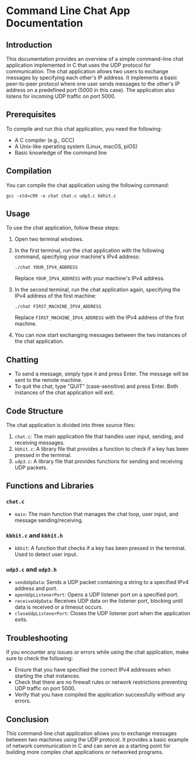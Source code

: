 

# Command Line Chat App Documentation

## Introduction
This documentation provides an overview of a simple command-line chat application implemented in C that uses the UDP protocol for communication. The chat application allows two users to exchange messages by specifying each other's IP address. It implements a basic peer-to-peer protocol where one user sends messages to the other's IP address on a predefined port (5000 in this case). The application also listens for incoming UDP traffic on port 5000.

## Prerequisites
To compile and run this chat application, you need the following:

- A C compiler (e.g., GCC)
- A Unix-like operating system (Linux, macOS, piOS)
- Basic knowledge of the command line

## Compilation
You can compile the chat application using the following command:

```shell
gcc -std=c99 -o chat chat.c udp3.c kbhit.c
```

## Usage
To use the chat application, follow these steps:

1. Open two terminal windows.
2. In the first terminal, run the chat application with the following command, specifying your machine's IPv4 address:

   ```shell
   ./chat YOUR_IPV4_ADDRESS
   ```

   Replace `YOUR_IPV4_ADDRESS` with your machine's IPv4 address.

3. In the second terminal, run the chat application again, specifying the IPv4 address of the first machine:

   ```shell
   ./chat FIRST_MACHINE_IPV4_ADDRESS
   ```

   Replace `FIRST_MACHINE_IPV4_ADDRESS` with the IPv4 address of the first machine.

4. You can now start exchanging messages between the two instances of the chat application.

## Chatting
- To send a message, simply type it and press Enter. The message will be sent to the remote machine.
- To quit the chat, type "QUIT" (case-sensitive) and press Enter. Both instances of the chat application will exit.

## Code Structure
The chat application is divided into three source files:

1. `chat.c`: The main application file that handles user input, sending, and receiving messages.
2. `kbhit.c`: A library file that provides a function to check if a key has been pressed in the terminal.
3. `udp3.c`: A library file that provides functions for sending and receiving UDP packets.

## Functions and Libraries

### `chat.c`
- `main`: The main function that manages the chat loop, user input, and message sending/receiving.

### `kbhit.c` and `kbhit.h`
- `kbhit`: A function that checks if a key has been pressed in the terminal. Used to detect user input.

### `udp3.c` and `udp3.h`
- `sendUdpData`: Sends a UDP packet containing a string to a specified IPv4 address and port.
- `openUdpListenerPort`: Opens a UDP listener port on a specified port.
- `receiveUdpData`: Receives UDP data on the listener port, blocking until data is received or a timeout occurs.
- `closeUdpListenerPort`: Closes the UDP listener port when the application exits.

## Troubleshooting
If you encounter any issues or errors while using the chat application, make sure to check the following:

- Ensure that you have specified the correct IPv4 addresses when starting the chat instances.
- Check that there are no firewall rules or network restrictions preventing UDP traffic on port 5000.
- Verify that you have compiled the application successfully without any errors.

## Conclusion
This command-line chat application allows you to exchange messages between two machines using the UDP protocol. It provides a basic example of network communication in C and can serve as a starting point for building more complex chat applications or networked programs.

